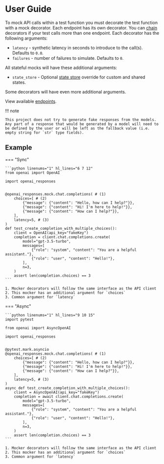 # User Guide

To mock API calls within a test function you must decorate the test function with a mock decorator. Each endpoint has its own decorator.
You can [chain](chaining.md) decorators if your test calls more than one endpoint. Each decorator has the following arguments:

- `latency` - synthetic latency in seconds to introduce to the call(s). Defaults to `0.0`.
- `failures` - number of failures to simulate. Defaults to `0`.

All stateful mocks will have these additional arguments:

- `state_store` - Optional [state store](state.md) override for custom and shared states.

Some decorators will have even more additional arguments.

View available [endpoints](../endpoints/index.md).

!!! note

    This project does not try to generate fake responses from the models. Any part of a response that would be generated by a model will need to
    be defined by the user or will be left as the fallback value (i.e. empty string for `str` type fields).

## Example

=== "Sync"

    ```python linenums="1" hl_lines="6 7 12"
    from openai import OpenAI

    import openai_responses


    @openai_responses.mock.chat.completions( # (1)
        choices=[ # (2)
            {"message": {"content": "Hello, how can I help?"}},
            {"message": {"content": "Hi! I'm here to help!"}},
            {"message": {"content": "How can I help?"}},
        ],
        latency=5, # (3)
    )
    def test_create_completion_with_multiple_choices():
        client = OpenAI(api_key="fakeKey")
        completion = client.chat.completions.create(
            model="gpt-3.5-turbo",
            messages=[
                {"role": "system", "content": "You are a helpful assistant."},
                {"role": "user", "content": "Hello!"},
            ],
            n=3,
        )
        assert len(completion.choices) == 3
    ```

    1. Mocker decorators will follow the same interface as the API client
    2. This mocker has an additional argument for `choices`
    3. Common argument for `latency`

=== "Async"

    ```python linenums="1" hl_lines="9 10 15"
    import pytest

    from openai import AsyncOpenAI

    import openai_responses


    @pytest.mark.asyncio
    @openai_responses.mock.chat.completions( # (1)
        choices=[ # (2)
            {"message": {"content": "Hello, how can I help?"}},
            {"message": {"content": "Hi! I'm here to help!"}},
            {"message": {"content": "How can I help?"}},
        ],
        latency=5, # (3)
    )
    async def test_create_completion_with_multiple_choices():
        client = AsyncOpenAI(api_key="fakeKey")
        completion = await client.chat.completions.create(
            model="gpt-3.5-turbo",
            messages=[
                {"role": "system", "content": "You are a helpful assistant."},
                {"role": "user", "content": "Hello!"},
            ],
            n=3,
        )
        assert len(completion.choices) == 3
    ```

    1. Mocker decorators will follow the same interface as the API client
    2. This mocker has an additional argument for `choices`
    3. Common argument for `latency`
